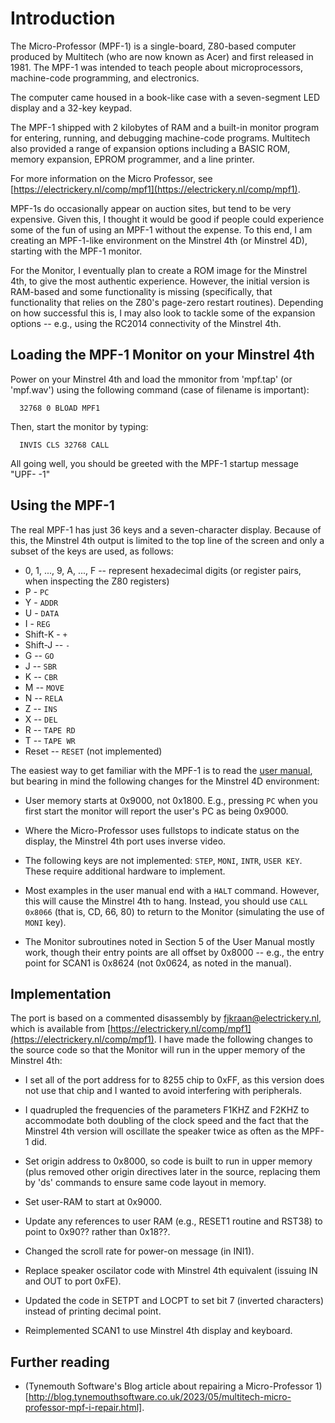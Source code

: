 # Introduction

The Micro-Professor (MPF-1) is a single-board, Z80-based computer produced by Multitech (who are now known as Acer) and first released in 1981. The MPF-1 was intended to teach people about microprocessors, machine-code programming, and electronics.

The computer came housed in a book-like case with a seven-segment LED display and a 32-key keypad.

The MPF-1 shipped with 2 kilobytes of RAM and a built-in monitor program for entering, running, and debugging machine-code programs. Multitech also provided a range of expansion options including a BASIC ROM, memory expansion, EPROM programmer, and a line printer. 

For more information on the Micro Professor, see [https://electrickery.nl/comp/mpf1](https://electrickery.nl/comp/mpf1).

MPF-1s do occasionally appear on auction sites, but tend to be very expensive. Given this, I thought it would be good if people could experience some of the fun of using an MPF-1 without the expense. To this end, I am creating an MPF-1-like environment on the Minstrel 4th (or Minstrel 4D), starting with the MPF-1 monitor.

For the Monitor, I eventually plan to create a ROM image for the Minstrel 4th, to give the most authentic experience. However, the initial version is RAM-based and some functionality is missing (specifically, that functionality that relies on the Z80's page-zero restart routines). Depending on how successful this is, I may also look to tackle some of the expansion options -- e.g., using the RC2014 connectivity of the Minstrel 4th.


## Loading the MPF-1 Monitor on your Minstrel 4th

Power on your Minstrel 4th and load the mmonitor from 'mpf.tap' (or 'mpf.wav') using the following command (case of filename is important):

```
  32768 0 BLOAD MPF1
```

Then, start the monitor by typing:

```
  INVIS CLS 32768 CALL
```

All going well, you should be greeted with the MPF-1 startup message "UPF- -1"

## Using the MPF-1

The real MPF-1 has just 36 keys and a seven-character display. Because of this, the Minstrel 4th output is limited to the top line of the screen and only a subset of the keys are used, as follows:

- 0, 1, ..., 9, A, ..., F -- represent hexadecimal digits (or register pairs, when inspecting the Z80 registers)
- P - `PC`
- Y - `ADDR`
- U - `DATA`
- I - `REG`
- Shift-K - `+`
- Shift-J -- `-`
- G -- `GO`
- J -- `SBR`
- K -- `CBR`
- M -- `MOVE`
- N -- `RELA`
- Z -- `INS`
- X -- `DEL`
- R -- `TAPE RD`
- T -- `TAPE WR`
- Reset -- `RESET` (not implemented)

The easiest way to get familiar with the MPF-1 is to read the [user manual](https://electrickery.hosting.philpem.me.uk/comp/mpf1/doc/MPF-1_usersManual.pdf), but bearing in mind the following changes for the Minstrel 4D environment:

- User memory starts at 0x9000, not 0x1800. E.g., pressing `PC` when you first start the monitor will report the user's PC as being 0x9000.

- Where the Micro-Professor uses fullstops to indicate status on the display, the Minstrel 4th port uses inverse video.

- The following keys are not implemented: `STEP`, `MONI`, `INTR`, `USER KEY`. These require additional hardware to implement.

- Most examples in the user manual end with a `HALT` command. However, this will cause the Minstrel 4th to hang. Instead, you should use `CALL 0x8066` (that is, CD, 66, 80) to return to the Monitor (simulating the use of `MONI` key).

- The Monitor subroutines noted in Section 5 of the User Manual mostly work, though their entry points are all offset by 0x8000 -- e.g., the entry point for SCAN1 is 0x8624 (not 0x0624, as noted in the manual).


## Implementation

The port is based on a commented disassembly by fjkraan@electrickery.nl, which is available from [https://electrickery.nl/comp/mpf1](https://electrickery.nl/comp/mpf1). I have made the following changes to the source code so that the Monitor will run in the upper memory of the Minstrel 4th:

- I set all of the port address for to 8255 chip to 0xFF, as this version does not use that chip and I wanted to avoid interfering with peripherals.

- I quadrupled the frequencies of the parameters F1KHZ and F2KHZ to accommodate both doubling of the clock speed and the fact that the Minstrel 4th version will oscillate the speaker twice as often as the MPF-1 did.

- Set origin address to 0x8000, so code is built to run in upper memory (plus removed other origin directives later in the source, replacing them by 'ds' commands to ensure same code layout in memory.

- Set user-RAM to start at 0x9000.

- Update any references to user RAM (e.g., RESET1 routine and RST38) to point to 0x90?? rather than 0x18??.

- Changed the scroll rate for power-on message (in INI1).

- Replace speaker oscilator code with Minstrel 4th equivalent (issuing IN and OUT to port 0xFE).

- Updated the code in SETPT and LOCPT to set bit 7 (inverted characters) instead of printing decimal point.

- Reimplemented SCAN1 to use Minstrel 4th display and keyboard.


## Further reading

- (Tynemouth Software's Blog article about repairing a Micro-Professor 1)[http://blog.tynemouthsoftware.co.uk/2023/05/multitech-micro-professor-mpf-i-repair.html]. 

